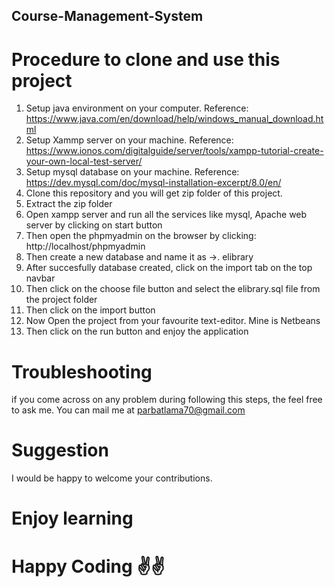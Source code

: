 ## Course-Management-System 

# Procedure to clone and use this project
1. Setup java environment on your computer. Reference: https://www.java.com/en/download/help/windows_manual_download.html
2. Setup Xammp server on your machine. Reference: https://www.ionos.com/digitalguide/server/tools/xampp-tutorial-create-your-own-local-test-server/
3. Setup mysql database on your machine. Reference: https://dev.mysql.com/doc/mysql-installation-excerpt/8.0/en/
4. Clone this repository and you will get zip folder of this project.
5. Extract the zip folder
6. Open xampp server and run all the services like mysql, Apache web server by clicking on start button
7. Then open the phpmyadmin on the browser by clicking:  http://localhost/phpmyadmin
8. Then create a new database and name it as ->.    elibrary
9. After succesfully database created, click on the import tab on the top navbar 
10. Then click on the choose file button and select the elibrary.sql file from the project folder
11. Then click on the import button
12. Now Open the project from your favourite text-editor. Mine is Netbeans
13. Then click on the run button and enjoy the application


# Troubleshooting
if you come across on any problem during following this steps, the feel free to ask me. You can mail me at parbatlama70@gmail.com


# Suggestion
I would be happy to welcome your contributions.




# Enjoy learning
# Happy Coding ✌️✌️
